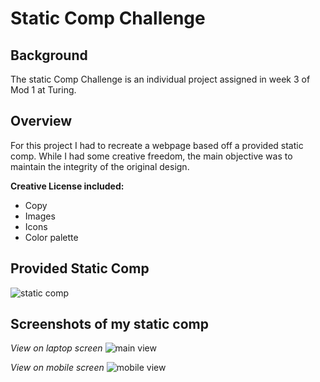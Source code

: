 # Static Comp Challenge  

## Background  
The static Comp Challenge is an individual project assigned in week 3 of Mod 1 at Turing.

## Overview  
For this project I had to recreate a webpage based off a provided static comp. While I had some creative freedom, the main objective was to maintain the integrity of the original design.

**Creative License included:**
* Copy
* Images
* Icons
* Color palette

## Provided Static Comp

![static comp](https://i.imgur.com/9WSGtvD.png)


## Screenshots of my static comp

*View on laptop screen*
![main view](https://i.imgur.com/BdN3IOh.png)

*View on mobile screen*
![mobile view](https://i.imgur.com/RlUDyuZ.png)
